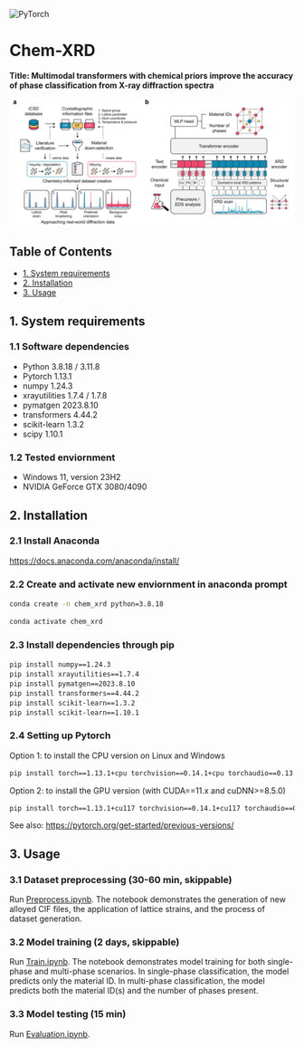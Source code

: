 ![PyTorch](https://img.shields.io/badge/PyTorch-%23EE4C2C.svg?style=for-the-badge&logo=PyTorch&logoColor=white)

# Chem-XRD

**Title: Multimodal transformers with chemical priors improve the accuracy of phase classification from X-ray diffraction spectra**

![alt text](https://github.com/PV-Lab/chem-xrd/blob/main/figure/Schematic.png?raw=true)

## Table of Contents

- [1. System requirements](#1.-system-requirements)
- [2. Installation](#2.-installation)
- [3. Usage](#3.-usage)

## 1. System requirements

### 1.1 Software dependencies
- Python	3.8.18 / 3.11.8
- Pytorch 1.13.1
- numpy	1.24.3
- xrayutilities	1.7.4 / 1.7.8
- pymatgen	2023.8.10
- transformers 4.44.2
- scikit-learn 1.3.2
- scipy 1.10.1

### 1.2 Tested enviornment
- Windows 11, version 23H2
- NVIDIA GeForce GTX 3080/4090

## 2. Installation

### 2.1 Install Anaconda
https://docs.anaconda.com/anaconda/install/

### 2.2 Create and activate new enviornment in anaconda prompt
```bash
conda create -n chem_xrd python=3.8.18
```
```bash
conda activate chem_xrd
```
### 2.3 Install dependencies through pip
```bash
pip install numpy==1.24.3
pip install xrayutilities==1.7.4
pip install pymatgen==2023.8.10
pip install transformers==4.44.2
pip install scikit-learn==1.3.2
pip install scikit-learn==1.10.1
```

### 2.4 Setting up Pytorch
Option 1: to install the CPU version on Linux and Windows
```bash
pip install torch==1.13.1+cpu torchvision==0.14.1+cpu torchaudio==0.13.1 --extra-index-url https://download.pytorch.org/whl/cpu
```
Option 2: to install the GPU version (with CUDA==11.x and cuDNN>=8.5.0)
```bash
pip install torch==1.13.1+cu117 torchvision==0.14.1+cu117 torchaudio==0.13.1 --extra-index-url https://download.pytorch.org/whl/cu117
```
See also: https://pytorch.org/get-started/previous-versions/

## 3. Usage

### 3.1 Dataset preprocessing (30-60 min, skippable)
Run [Preprocess.ipynb](Preprocess.ipynb).
The notebook demonstrates the generation of new alloyed CIF files, the application of lattice strains, and the process of dataset generation.

### 3.2 Model training (2 days, skippable)
Run [Train.ipynb](Train.ipynb).
The notebook demonstrates model training for both single-phase and multi-phase scenarios. In single-phase classification, the model predicts only the material ID. In multi-phase classification, the model predicts both the material ID(s) and the number of phases present.

### 3.3 Model testing (15 min)
Run [Evaluation.ipynb](Evaluation.ipynb).
